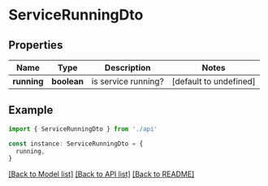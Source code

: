 # ServiceRunningDto

## Properties

| Name        | Type        | Description         | Notes                  |
| ----------- | ----------- | ------------------- | ---------------------- |
| **running** | **boolean** | is service running? | [default to undefined] |

## Example

```typescript
import { ServiceRunningDto } from './api'

const instance: ServiceRunningDto = {
  running,
}
```

[[Back to Model list]](../README.md#documentation-for-models) [[Back to API list]](../README.md#documentation-for-api-endpoints) [[Back to README]](../README.md)
